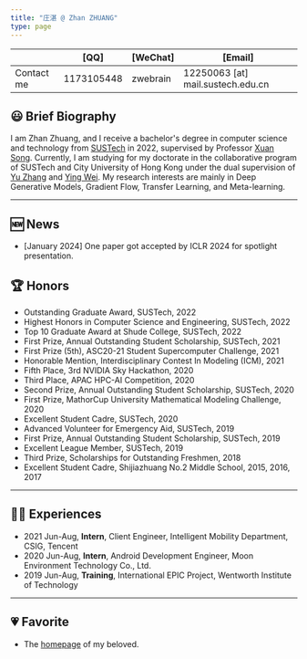 ```yaml
---
title: "庄湛 @ Zhan ZHUANG"
type: page
---
```


|                            | [QQ]       | [WeChat]     | [Email]   |
| :-------------------------------- | ---------- | ------------ | ------------ |
| Contact me | 1173105448 | zwebrain | 12250063 [at] mail.sustech.edu.cn |



## 😃 Brief Biography

I am Zhan Zhuang, and I receive a bachelor's degree in computer science and technology from [SUSTech](https://www.sustech.edu.cn/) in 2022, supervised by Professor [Xuan Song](https://faculty.sustech.edu.cn/songx/). Currently, I am studying for my doctorate in the collaborative program of SUSTech and City University of Hong Kong under the dual supervision of [Yu Zhang](https://yuzhanghk.github.io/) and [Ying Wei](https://wei-ying.net/). My research interests are mainly in Deep Generative Models, Gradient Flow, Transfer Learning, and Meta-learning.

---

## 🆕 News

- [January 2024] One paper got accepted by ICLR 2024 for spotlight presentation.

## 🏆 Honors

- Outstanding Graduate Award, SUSTech, 2022
- Highest Honors in Computer Science and Engineering, SUSTech, 2022
- Top 10 Graduate Award at Shude College, SUSTech, 2022
- First Prize, Annual Outstanding Student Scholarship, SUSTech, 2021
- First Prize (5th), ASC20-21 Student Supercomputer Challenge, 2021
- Honorable Mention, Interdisciplinary Contest In Modeling (ICM), 2021
- Fifth Place, 3rd NVIDIA Sky Hackathon, 2020
- Third Place, APAC HPC-AI Competition, 2020
- Second Prize, Annual Outstanding Student Scholarship, SUSTech, 2020
- First Prize, MathorCup University Mathematical Modeling Challenge, 2020
- Excellent Student Cadre, SUSTech, 2020
- Advanced Volunteer for Emergency Aid, SUSTech, 2019
- First Prize, Annual Outstanding Student Scholarship, SUSTech, 2019
- Excellent League Member, SUSTech, 2019
- Third Prize, Scholarships for Outstanding Freshmen, 2018
- Excellent Student Cadre, Shijiazhuang No.2 Middle School, 2015, 2016, 2017

---

## 👨‍💻 Experiences

- 2021 Jun-Aug, **Intern**, Client Engineer, Intelligent Mobility Department, CSIG, Tencent
- 2020 Jun-Aug, **Intern**, Android Development Engineer, Moon Environment Technology Co., Ltd.
- 2019 Jun-Aug, **Training**, International EPIC Project, Wentworth Institute of Technology

---

## 💗 Favorite

- The [homepage](https://nyh-dolphin.github.io/) of my beloved.